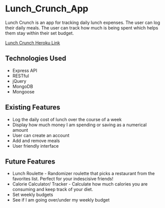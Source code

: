 # Lunch_Crunch_App

Lunch Crunch is an app for tracking daily lunch expenses. The user can log their daily meals. The user can track how much is being spent which helps them stay within their set budget.

[Lunch Crunch Heroku Link](https://lunchcrunch.herokuapp.com/)

## Technologies Used
* Express API 
* RESTful 
* jQuery 
* MongoDB 
* Mongoose 


## Existing Features
* Log the daily cost of lunch over the course of a week
* Display how much money I am spending or saving as a numerical amount
* User can create an account
* Add and remove meals
* User friendly interface


## Future Features
* Lunch Roulette - Randomizer roulette that picks a restaurant from the favorites list. Perfect for your indescisive friends!
* Calorie Calculator/ Tracker - Calculate how much calories you are consuming and keep track of your diet.
* Set weekly budgets
* See if I am going over/under my weekly budget


